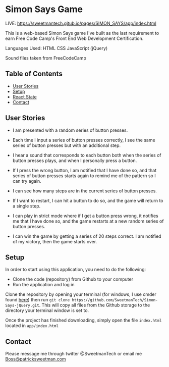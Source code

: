 # Simon Says Game
LIVE: https://sweetmantech.gitub.io/pages/SIMON_SAYS/app/index.html

This is a web-based Simon Says game I've built as the last requirement to earn Free Code Camp's Front End Web Development Certification.

Languages Used:
HTML
CSS
JavaScript (jQuery)

Sound files taken from FreeCodeCamp

## Table of Contents

- [User Stories](#user-stories)
- [Setup](#setup)
- [React State](#react-state)
- [Contact](#contact)

## User Stories

* I am presented with a random series of button presses.

* Each time I input a series of button presses correctly, I see the same series of button presses but with an additional step.

* I hear a sound that corresponds to each button both when the series of button presses plays, and when I personally press a button.

* If I press the wrong button, I am notified that I have done so, and that series of button presses starts again to remind me of the pattern so I can try again.

* I can see how many steps are in the current series of button presses.

* If I want to restart, I can hit a button to do so, and the game will return to a single step.

* I can play in strict mode where if I get a button press wrong, it notifies me that I have done so, and the game restarts at a new random series of button presses.

* I can win the game by getting a series of 20 steps correct. I am notified of my victory, then the game starts over.

## Setup
In order to start using this application, you need to do the following:
* Clone the code (repository) from Github to your computer
* Run the application and log in

Clone the repository by opening your terminal (for windows, I use cmder found [here](http://cmder.net/)) then run `git clone https://github.com/SweetmanTech/Simon-Says-jQuery.git`. This will copy all files from the Github storage to the directory your terminal window is set to.

Once the project has finished downloading, simply open the file `index.html` located in `app/index.html`

## Contact

Please message me through twitter @SweetmanTech or email me Boss@patricksweetman.com

